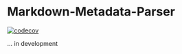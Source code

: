 # Markdown-Metadata-Parser

[![codecov](https://codecov.io/gh/metamasao/markdown-metadata-parser/graph/badge.svg?token=TFH4IPVT9L)](https://codecov.io/gh/metamasao/markdown-metadata-parser)

... in development